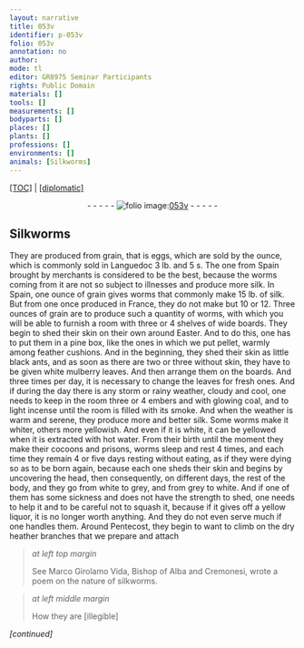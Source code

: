 ```yaml
---
layout: narrative
title: 053v
identifier: p-053v
folio: 053v
annotation: no
author:
mode: tl
editor: GR8975 Seminar Participants
rights: Public Domain
materials: []
tools: []
measurements: []
bodyparts: []
places: []
plants: []
professions: []
environments: []
animals: [Silkworms]
---
```


<p><a href="{{ site.baseurl }}/translation/">[TOC]</a> | <a href="{{ site.baseurl }}/texts/p-053v_tc/" target="_blank">[diplomatic]</a></p><div class="folio" align="center">- - - - - <a href="http://gallica.bnf.fr/ark:/12148/btv1b10500001g/f112.image" target="_blank"><img src="https://cu-mkp.github.io/2017-workshop-edition/assets/photo-icon.png" alt="folio image: " style="display:inline-block; margin-bottom:-3px;"/>053v</a> - - - - - </div>  
  

## <span class="al">Silkworms</span>

 
They are produced from grain, that is eggs, which are sold by the ounce, which is commonly sold in Languedoc 3 lb. and 5 s. The one from Spain brought by merchants is considered to be the best, because the worms coming from it are not so subject to illnesses and produce more silk. In Spain, one ounce of grain gives worms that commonly make 15 lb. of silk. But from one once produced in France, they do not make but 10 or 12. Three ounces of grain are to produce such a quantity of worms, with which you will be able to furnish a room with three or 4 shelves of wide boards. They begin to shed their skin on their own around Easter. And to do this, one has to put them in a pine box, like the ones in which we put pellet, warmly among feather cushions. And in the beginning, they shed their skin as little black ants, and as soon as there are two or three without skin, they have to be given white mulberry leaves. And then arrange them on the boards. And three times per day, it is necessary to change the leaves for fresh ones. And if during the day there is any storm or rainy weather, cloudy and cool, one needs to keep in the room three or 4 embers and with glowing coal, and to light incense until the room is filled with its smoke. And when the weather is warm and serene, they produce more and better silk. Some worms make it whiter, others more yellowish. And even if it is white, it can be yellowed when it is extracted with hot water. From their birth until the moment they make their cocoons and prisons, worms sleep and rest 4 times, and each time they remain 4 or five days resting without eating, as if they were dying so as to be born again, because each one sheds their skin and begins by uncovering the head, then consequently, on different days, the rest of the body, and they go from white to grey, and from grey to white. And if one of them has some sickness and does not have the strength to shed, one needs to help it and to be careful not to squash it, because if it gives off a yellow liquor, it is no longer worth anything. And they do not even serve much if one handles them. Around Pentecost, they begin to want to climb on the dry heather branches that we prepare and attach
 
> *at left top margin*
> 
> 
>   See Marco Girolamo Vida, Bishop of Alba and Cremonesi, wrote a poem on the nature of silkworms. 
 
> *at left middle margin*
> 
> 
>   How they are [illegible] 
 
*[continued]*
 
